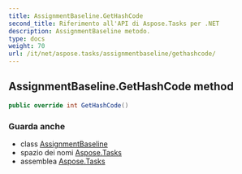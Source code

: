 ```yaml
---
title: AssignmentBaseline.GetHashCode
second_title: Riferimento all'API di Aspose.Tasks per .NET
description: AssignmentBaseline metodo. 
type: docs
weight: 70
url: /it/net/aspose.tasks/assignmentbaseline/gethashcode/
---
```

## AssignmentBaseline.GetHashCode method

```csharp
public override int GetHashCode()
```

### Guarda anche

* class [AssignmentBaseline](../)
* spazio dei nomi [Aspose.Tasks](../../assignmentbaseline/)
* assemblea [Aspose.Tasks](../../../)


